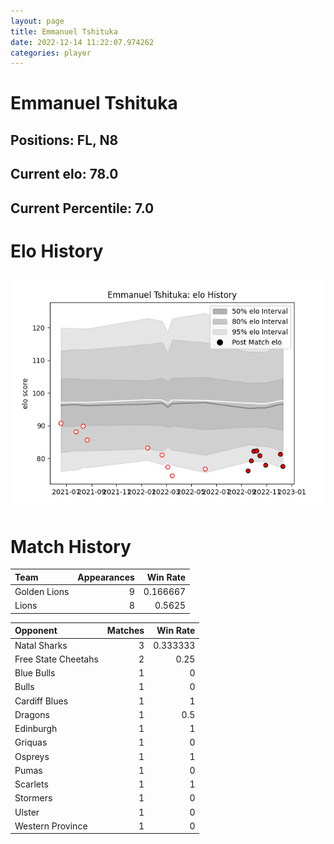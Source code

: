```yaml
---  
layout: page  
title: Emmanuel Tshituka  
date: 2022-12-14 11:22:07.974262  
categories: player  
---
```

# Emmanuel Tshituka

## Positions: FL, N8

## Current elo: 78.0

## Current Percentile: 7.0

# Elo History


![elo history](history_EmmanuelTshituka.png)
# Match History


| Team         |   Appearances |   Win Rate |
|:-------------|--------------:|-----------:|
| Golden Lions |             9 |   0.166667 |
| Lions        |             8 |   0.5625   |

| Opponent            |   Matches |   Win Rate |
|:--------------------|----------:|-----------:|
| Natal Sharks        |         3 |   0.333333 |
| Free State Cheetahs |         2 |   0.25     |
| Blue Bulls          |         1 |   0        |
| Bulls               |         1 |   0        |
| Cardiff Blues       |         1 |   1        |
| Dragons             |         1 |   0.5      |
| Edinburgh           |         1 |   1        |
| Griquas             |         1 |   0        |
| Ospreys             |         1 |   1        |
| Pumas               |         1 |   0        |
| Scarlets            |         1 |   1        |
| Stormers            |         1 |   0        |
| Ulster              |         1 |   0        |
| Western Province    |         1 |   0        |